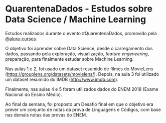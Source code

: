 # QuarentenaDados - Estudos sobre Data Science / Machine Learning

Estudos realizados durante o evento #QuarentenaDados, promovido pela [@alura-cursos](http://www.alura.com.br).

O objetivo foi aprender sobre Data Science, desde o carregamento dos dados, passando pela exploração, visualização, *feature engeneering*, preparação, para finalmente estudar sobre Machine Learning.

Nas aulas 1 e 2, foi usado um dataset resumido de filmes do MovieLens (https://grouplens.org/datasets/movielens/). Depois, na aula 3 foi utilizado um dataset resumido do IMDB (http://www.imdb.com). 

Finalmente, nas aulas 4 e 5 foram utilizados dados do ENEM 2018 (Exame Nacional do Ensino Médio).

Ao final da semana, foi proposto um Desafio final em que o objetivo era prever um conjunto de notas da prova de Linguagens e Códigos, com base nas demais notas das provas do ENEM.
